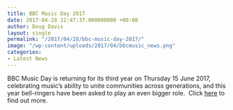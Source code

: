 ```yaml
---
title: BBC Music Day 2017
date: 2017-04-28 22:47:37.000000000 +00:00
author: Doug Davis
layout: single
permalink: "/2017/04/28/bbc-music-day-2017/"
image: "/wp-content/uploads/2017/04/bbcmusic_news.png"
categories:
- Latest News
---
```

BBC Music Day is returning for its third year on Thursday 15 June 2017, celebrating music’s ability to unite communities across generations, and this year bell-ringers have been asked to play an even bigger role.  Click [here](/services/pr/bbc-music-day-2017/) to find out more.
